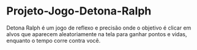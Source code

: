 # Projeto-Jogo-Detona-Ralph
Detona Ralph é um jogo de reflexo e precisão onde o objetivo é clicar em alvos que aparecem aleatoriamente na tela para ganhar pontos e vidas, enquanto o tempo corre contra você.
